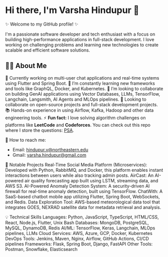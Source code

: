 # Hi there, I'm Varsha Hindupur 👋

✨ Welcome to my GitHub profile! ✨ 

I'm a passionate software developer and tech enthusiast with a focus on building high-performance applications in full-stack development. I love working on challenging problems and learning new technologies to create scalable and efficient software solutions.


## 👩‍💻 About Me
🔭 Currently working on multi-user chat applications and real-time systems using Flutter and Spring Boot.
🌱 I’m constantly learning new frameworks and tools like GraphQL, Docker, and Kubernetes. 
👯 I’m looking to collaborate on building GenAI applications using Vector Databases, LLMs, TensorFlow, Langchain, Langsmith, AI Agents and MLOps pipelines. 
💬 Looking to collaborate on open-source projects and full-stack development projects.
📚 Hands-on experience in using Airflow, Kafka, Hadoop and other data engineering tools.
⚡ **Fun fact:** I love solving algorithm challenges on platforms like **LeetCode** and **Codeforces**. You can check out this repo where I store the questions: 
[PSA](https://github.com/varshahindupur09/Program-Structures-And-Algorithms).

📧 How to reach me:
- Email: hindupur.v@northeastern.edu
- Gmail: varsha.hindupur@gmail.com

📂 Notable Projects
Real-Time Social Media Platform (Microservices): Developed with Python, RabbitMQ, and Docker, this platform enables instant interactions between users while also tracking admin posts.
AirCast: An AI-powered air quality forecasting app built using LSTM, streaming data, and AWS S3.
AI-Powered Anomaly Detection System: A security-driven AI firewall for real-time anomaly detection, built using TensorFlow.
ChatWith: A SaaS-based chatbot mobile app utilizing Flutter, Spring Boot, WebSockets, and Redis.
Data Exploration Tool: AWS-based meteorological data tool that integrates GOES, NEXRAD satellite data for metadata retrieval and analysis.

💡 Technical Skills
Languages: Python, JavaScript, TypeScript, HTML/CSS, React, Node.js, Flutter, Unix Bash
Databases: MongoDB, PostgreSQL, MySQL, DynamoDB, Redis
AI/ML: TensorFlow, Keras, Langchain, MLOps pipelines, LLMs
Cloud Services: AWS, Azure, GCP, Docker, Kubernetes
DevOps Tools: Jenkins, Maven, Nginx, Airflow, GitHub Actions, CI/CD pipelines
Frameworks: Flask, Spring Boot, Django, FastAPI
Other Tools: Postman, Snowflake, Elasticsearch

